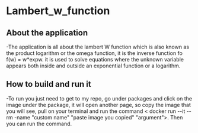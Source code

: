 # Lambert_w_function
## About the application
-The application is all about the lambert W function which is also known as the product logarithm or the omega function, it is the inverse function fo f(w) = w*expw. it is used to solve equations where the unknown variable appears both inside and outside an exponential function or a logarithm.
## How to build and run it 
-To run you just need to get to my repo, go under packages and click on the image under the package, it will open another page, so copy the image that you will see, pull on your terminal and run the command
< docker run --it --rm -name "custom name" "paste image you copied" "argument">. Then you can run the command.

